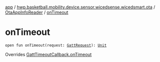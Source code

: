 [app](../../index.md) / [hwp.basketball.mobility.device.sensor.wicedsense.wicedsmart.ota](../index.md) / [OtaAppInfoReader](index.md) / [onTimeout](.)

# onTimeout

`open fun onTimeout(request: `[`GattRequest`](../../hwp.basketball.mobility.device.sensor.wicedsense.util/-gatt-request-manager/-gatt-request/index.md)`): `[`Unit`](https://kotlinlang.org/api/latest/jvm/stdlib/kotlin/-unit/index.html)

Overrides [GattTimeoutCallback.onTimeout](../../hwp.basketball.mobility.device.sensor.wicedsense.util/-gatt-request-manager/-gatt-timeout-callback/on-timeout.md)

